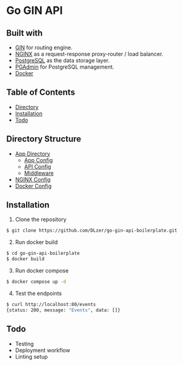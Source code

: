 # Go GIN API

## Built with

- [GIN](https://github.com/gin-gonic/gin) for routing engine.
- [NGINX](https://www.nginx.com/) as a request-response proxy-router / load balancer.
- [PostgreSQL](https://www.postgresql.org/) as the data storage layer.
- [PGAdmin](https://www.pgadmin.org/) for PostgreSQL management.
- [Docker](https://www.docker.com/)

## Table of Contents

* [Directory](#directory-structure)
* [Installation](#installation)
* [Todo](#todo)

## Directory Structure

* [App Directory](https://github.com/DLzer/go-gin-api-boilerplate/tree/main/app)
    * [App Config](https://github.com/DLzer/go-gin-api-boilerplate/tree/main/app/configs)
    * [API Config](https://github.com/DLzer/go-gin-api-boilerplate/blob/main/app/api/api.go)
    * [Middleware](https://github.com/DLzer/go-gin-api-boilerplate/tree/main/app/middleware)
* [NGINX Config](https://github.com/DLzer/go-gin-api-boilerplate/blob/main/nginx/nginx.conf)
* [Docker Config](https://github.com/DLzer/go-gin-api-boilerplate/blob/main/docker-compose.yml)

## Installation

1. Clone the repository

```bash
$ git clone https://github.com/DLzer/go-gin-api-boilerplate.git
```

2. Run docker build

```bash
$ cd go-gin-api-boilerplate
$ docker build
```

3. Run docker compose

```bash
$ docker compose up -d
```

4. Test the endpoints

```bash
$ curl http://localhost:80/events
{status: 200, message: "Events", data: []}
```

## Todo

- Testing
- Deployment workflow
- Linting setup